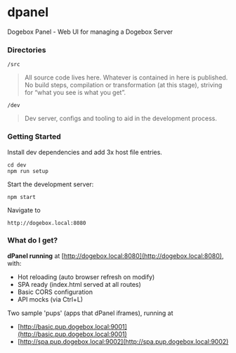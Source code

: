 # dpanel
Dogebox Panel - Web UI for managing a Dogebox Server

### Directories

`/src`

> All source code lives here.  Whatever is contained in here is published. No build steps, compilation or transformation (at this stage), striving for “what you see is what you get”.

`/dev`

> Dev server, configs and tooling to aid in the development process.

### Getting Started

Install dev dependencies and add 3x host file entries.

```
cd dev
npm run setup
```

Start the development server:
```
npm start
```

Navigate to
```
http://dogebox.local:8080
```

### What do I get?

**dPanel running** at [http://dogebox.local:8080](http://dogebox.local:8080), with:
- Hot reloading (auto browser refresh on modify)
- SPA ready (index.html served at all routes)
- Basic CORS configuration
- API mocks (via Ctrl+L)

Two sample 'pups' (apps that dPanel iframes), running at
- [http://basic.pup.dogebox.local:9001](http://basic.pup.dogebox.local:9001)
- [http://spa.pup.dogebox.local:9002](http://spa.pup.dogebox.local:9002)